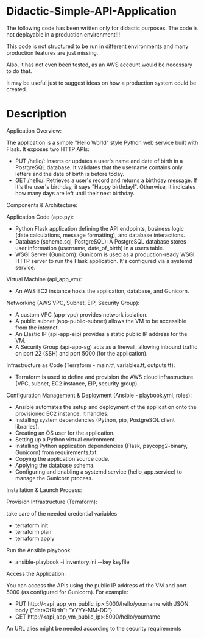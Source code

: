 # Didactic-Simple-API-Application


The following code has been written only for didactic purposes.
The code is not deplayable in a production environment!!!

This code is not structured to be run in different environments and many production features are just missing.

Also, it has not even been tested, as an AWS account would be necessary to do that.

It may be useful just to suggest ideas on how a production system could be created.


# Description


Application Overview:

The application is a simple "Hello World" style Python web service built with Flask. It exposes two HTTP APIs:

- PUT /hello/<username>: Inserts or updates a user's name and date of birth in a PostgreSQL database. 
  It validates that the username contains only letters and the date of birth is before today.
- GET /hello/<username>: Retrieves a user's record and returns a birthday message. 
  If it's the user's birthday, it says "Happy birthday!". Otherwise, it indicates how many days are left until their next birthday.


Components & Architecture:

Application Code (app.py): 
- Python Flask application defining the API endpoints, business logic (date calculations, message formatting), and database interactions.
- Database (schema.sql, PostgreSQL): A PostgreSQL database stores user information (username, date_of_birth) in a users table.
- WSGI Server (Gunicorn): Gunicorn is used as a production-ready WSGI HTTP server to run the Flask application. It's configured via a systemd service.

Virtual Machine (api_app_vm): 
- An AWS EC2 instance hosts the application, database, and Gunicorn.

Networking (AWS VPC, Subnet, EIP, Security Group):
- A custom VPC (app-vpc) provides network isolation.
- A public subnet (app-public-subnet) allows the VM to be accessible from the internet.
- An Elastic IP (api-app-eip) provides a static public IP address for the VM.
- A Security Group (api-app-sg) acts as a firewall, allowing inbound traffic on port 22 (SSH) and port 5000 (for the application).

Infrastructure as Code (Terraform - main.tf, variables.tf, outputs.tf): 
- Terraform is used to define and provision the AWS cloud infrastructure (VPC, subnet, EC2 instance, EIP, security group).

Configuration Management & Deployment (Ansible - playbook.yml, roles): 
- Ansible automates the setup and deployment of the application onto the provisioned EC2 instance. It handles:
- Installing system dependencies (Python, pip, PostgreSQL client libraries).
- Creating an OS user for the application.
- Setting up a Python virtual environment.
- Installing Python application dependencies (Flask, psycopg2-binary, Gunicorn) from requirements.txt.
- Copying the application source code.
- Applying the database schema.
- Configuring and enabling a systemd service (hello_app.service) to manage the Gunicorn process.

Installation & Launch Process:

Provision Infrastructure (Terraform):

take care of the needed credential variables

- terraform init
- terraform plan
- terraform apply


Run the Ansible playbook: 

- ansible-playbook -i inventory.ini --key keyfile 


Access the Application:


You can access the APIs using the public IP address of the VM and port 5000 (as configured for Gunicorn). For example:

- PUT http://<api_app_vm_public_ip>:5000/hello/yourname with JSON body {"dateOfBirth": "YYYY-MM-DD"}
- GET http://<api_app_vm_public_ip>:5000/hello/yourname

An URL alies might be needed according to the security requirements
